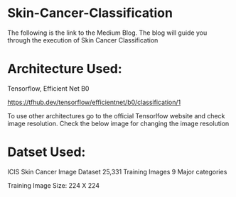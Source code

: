 # Skin-Cancer-Classification


The following is the link to the Medium Blog.
The blog will guide you through the execution of Skin Cancer Classification


# Architecture Used:

Tensorflow, Efficient Net B0

https://tfhub.dev/tensorflow/efficientnet/b0/classification/1

To use other architectures go to the official Tensorlfow website and check image resolution.
Check the below image for changing the image resolution




# Datset Used:

ICIS Skin Cancer Image Dataset
25,331 Training Images
9 Major categories

Training Image Size: 224 X 224
